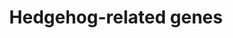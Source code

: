 ---
annotations:
- id: PW:0000004
  parent: regulatory pathway
  type: Pathway Ontology
  value: regulatory pathway
authors:
- Pieter Giesbertz
- Khanspers
- MaintBot
- RaatsS
- Egonw
citedin: ''
communities: []
description: List of hedgehog-related genes and their activation in several life stages
  from embryonic to adult.
last-edited: 2024-03-17
ndex: null
organisms:
- Caenorhabditis elegans
redirect_from:
- /index.php/Pathway:WP1497
- /instance/WP1497
- /instance/WP1497_r129251
revision: r129251
schema-jsonld:
- '@context': https://schema.org/
  '@id': https://wikipathways.github.io/pathways/WP1497.html
  '@type': Dataset
  creator:
    '@type': Organization
    name: WikiPathways
  description: List of hedgehog-related genes and their activation in several life
    stages from embryonic to adult.
  keywords:
  - grd-10
  - grd-12
  - grd-13
  - grd-14
  - grd-16
  - grd-5
  - grd-7
  - grl-10
  - grl-15
  - grl-17
  - grl-21
  - grl-29
  - grl-4
  - grl-5
  - grl-7
  - grl-8
  - hog-1
  - wrt-10
  - wrt-9
  license: CC0
  name: Hedgehog-related genes
seo: CreativeWork
title: Hedgehog-related genes
wpid: WP1497
---